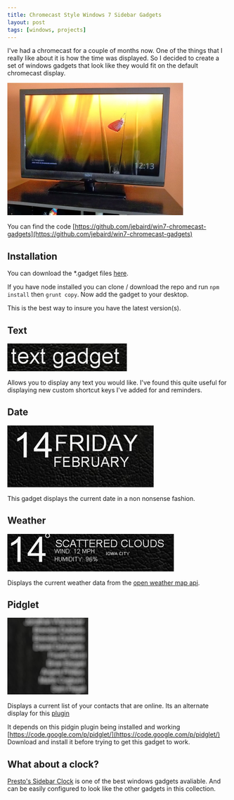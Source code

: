 ```yaml
---
title: Chromecast Style Windows 7 Sidebar Gadgets
layout: post
tags: [windows, projects]
---
```


I've had a chromecast for a couple of months now. One of the things that I really like about it is how the time was displayed. So I decided to create a set of windows gadgets that look like they would fit on the default chromecast display. 

![the default chomecast display](/media/2014-02-14-chromecast-style-windows7-sidebar-gadgets/chromecast.jpg)


You can find the code [https://github.com/jebaird/win7-chromecast-gadgets](https://github.com/jebaird/win7-chromecast-gadgets)


## Installation

You can download the *.gadget files [here](/media/2014-02-14-chromecast-style-windows7-sidebar-gadgets/chromecast-style-windows7-gadgets.zip).


If you have node installed you can clone / download the repo and run `npm install` then `grunt copy`. Now add the gadget to your desktop. 

This is the best way to insure you have the latest version(s).

## Text

![screenshot of the text widget](/media/2014-02-14-chromecast-style-windows7-sidebar-gadgets/text.png)

Allows you to display any text you would like. I've found this quite useful for displaying new custom shortcut keys I've added for and reminders. 


## Date

![screenshot of the date widget](/media/2014-02-14-chromecast-style-windows7-sidebar-gadgets//date.png)

This gadget displays the current date in a non nonsense fashion.

## Weather

![screenshot of the date widget](/media/2014-02-14-chromecast-style-windows7-sidebar-gadgets//weather.png)


Displays the current weather data from the [open weather map api](http://openweathermap.org/API).


## Pidglet

![screenshot of the date widget](/media/2014-02-14-chromecast-style-windows7-sidebar-gadgets//pidglet.png)

Displays a current list of your contacts that are online. Its an alternate display for this [plugin](plugin)

It depends on this pidgin plugin being installed and working [https://code.google.com/p/pidglet/](https://code.google.com/p/pidglet/) Download and install it before trying to get this gadget to work.


## What about a clock?

[Presto's Sidebar Clock](http://prestonhunt.com/story/110) is one of the best windows gadgets avaliable. And can be easily configured to look like the other gadgets in this collection.





